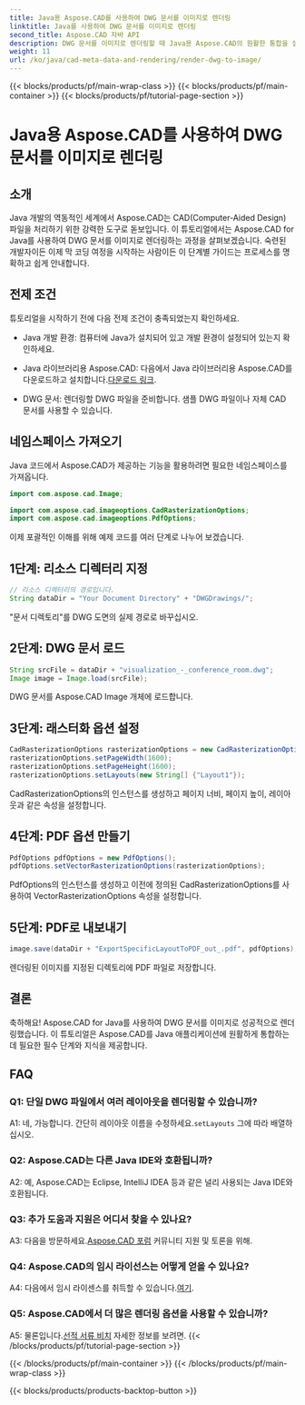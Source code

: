 ```yaml
---
title: Java용 Aspose.CAD를 사용하여 DWG 문서를 이미지로 렌더링
linktitle: Java를 사용하여 DWG 문서를 이미지로 렌더링
second_title: Aspose.CAD 자바 API
description: DWG 문서를 이미지로 렌더링할 때 Java용 Aspose.CAD의 원활한 통합을 살펴보세요. 효율적인 결과를 얻으려면 단계별 가이드를 따르십시오.
weight: 11
url: /ko/java/cad-meta-data-and-rendering/render-dwg-to-image/
---
```


{{< blocks/products/pf/main-wrap-class >}}
{{< blocks/products/pf/main-container >}}
{{< blocks/products/pf/tutorial-page-section >}}

# Java용 Aspose.CAD를 사용하여 DWG 문서를 이미지로 렌더링

## 소개

Java 개발의 역동적인 세계에서 Aspose.CAD는 CAD(Computer-Aided Design) 파일을 처리하기 위한 강력한 도구로 돋보입니다. 이 튜토리얼에서는 Aspose.CAD for Java를 사용하여 DWG 문서를 이미지로 렌더링하는 과정을 살펴보겠습니다. 숙련된 개발자이든 이제 막 코딩 여정을 시작하는 사람이든 이 단계별 가이드는 프로세스를 명확하고 쉽게 안내합니다.

## 전제 조건

튜토리얼을 시작하기 전에 다음 전제 조건이 충족되었는지 확인하세요.

- Java 개발 환경: 컴퓨터에 Java가 설치되어 있고 개발 환경이 설정되어 있는지 확인하세요.

-  Java 라이브러리용 Aspose.CAD: 다음에서 Java 라이브러리용 Aspose.CAD를 다운로드하고 설치합니다.[다운로드 링크](https://releases.aspose.com/cad/java/).

- DWG 문서: 렌더링할 DWG 파일을 준비합니다. 샘플 DWG 파일이나 자체 CAD 문서를 사용할 수 있습니다.

## 네임스페이스 가져오기

Java 코드에서 Aspose.CAD가 제공하는 기능을 활용하려면 필요한 네임스페이스를 가져옵니다.

```java
import com.aspose.cad.Image;

import com.aspose.cad.imageoptions.CadRasterizationOptions;
import com.aspose.cad.imageoptions.PdfOptions;
```

이제 포괄적인 이해를 위해 예제 코드를 여러 단계로 나누어 보겠습니다.

## 1단계: 리소스 디렉터리 지정

```java
// 리소스 디렉터리의 경로입니다.
String dataDir = "Your Document Directory" + "DWGDrawings/";
```

"문서 디렉토리"를 DWG 도면의 실제 경로로 바꾸십시오.

## 2단계: DWG 문서 로드

```java
String srcFile = dataDir + "visualization_-_conference_room.dwg";
Image image = Image.load(srcFile);
```

DWG 문서를 Aspose.CAD Image 개체에 로드합니다.

## 3단계: 래스터화 옵션 설정

```java
CadRasterizationOptions rasterizationOptions = new CadRasterizationOptions();
rasterizationOptions.setPageWidth(1600);
rasterizationOptions.setPageHeight(1600);
rasterizationOptions.setLayouts(new String[] {"Layout1"});
```

CadRasterizationOptions의 인스턴스를 생성하고 페이지 너비, 페이지 높이, 레이아웃과 같은 속성을 설정합니다.

## 4단계: PDF 옵션 만들기

```java
PdfOptions pdfOptions = new PdfOptions();
pdfOptions.setVectorRasterizationOptions(rasterizationOptions);
```

PdfOptions의 인스턴스를 생성하고 이전에 정의된 CadRasterizationOptions를 사용하여 VectorRasterizationOptions 속성을 설정합니다.

## 5단계: PDF로 내보내기

```java
image.save(dataDir + "ExportSpecificLayoutToPDF_out_.pdf", pdfOptions);
```

렌더링된 이미지를 지정된 디렉토리에 PDF 파일로 저장합니다.

## 결론

축하해요! Aspose.CAD for Java를 사용하여 DWG 문서를 이미지로 성공적으로 렌더링했습니다. 이 튜토리얼은 Aspose.CAD를 Java 애플리케이션에 원활하게 통합하는 데 필요한 필수 단계와 지식을 제공합니다.

## FAQ

### Q1: 단일 DWG 파일에서 여러 레이아웃을 렌더링할 수 있습니까?

 A1: 네, 가능합니다. 간단히 레이아웃 이름을 수정하세요.`setLayouts` 그에 따라 배열하십시오.

### Q2: Aspose.CAD는 다른 Java IDE와 호환됩니까?

A2: 예, Aspose.CAD는 Eclipse, IntelliJ IDEA 등과 같은 널리 사용되는 Java IDE와 호환됩니다.

### Q3: 추가 도움과 지원은 어디서 찾을 수 있나요?

 A3: 다음을 방문하세요.[Aspose.CAD 포럼](https://forum.aspose.com/c/cad/19) 커뮤니티 지원 및 토론을 위해.

### Q4: Aspose.CAD의 임시 라이선스는 어떻게 얻을 수 있나요?

 A4: 다음에서 임시 라이센스를 취득할 수 있습니다.[여기](https://purchase.aspose.com/temporary-license/).

### Q5: Aspose.CAD에서 더 많은 렌더링 옵션을 사용할 수 있습니까?

 A5: 물론입니다.[선적 서류 비치](https://reference.aspose.com/cad/java/) 자세한 정보를 보려면.
{{< /blocks/products/pf/tutorial-page-section >}}

{{< /blocks/products/pf/main-container >}}
{{< /blocks/products/pf/main-wrap-class >}}

{{< blocks/products/products-backtop-button >}}
